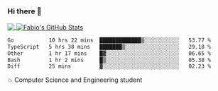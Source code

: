 ### Hi there 👋
<a href="https://github.com/fabiovincenzi/fabiovincenzi">
  <img align="center" src="https://github-readme-stats.vercel.app/api/top-langs/?username=fabiovincenzi&title_color=ffffff&text_color=c9cacc&icon_color=2bbc8a&bg_color=1d1f21&langs_count=3" />
</a>
<a href="https://github.com/fabiovincenzi/fabiovincenzi">
  <img align="center" src="https://github-readme-stats.vercel.app/api?username=fabiovincenzi&show_icons=true&line_height=27&count_private=true&title_color=ffffff&text_color=c9cacc&icon_color=2bbc8a&bg_color=1d1f21" alt="Fabio's GitHub Stats" />
</a>
<!--START_SECTION:waka-->

```txt
Go           10 hrs 22 mins  █████████████▒░░░░░░░░░░░   53.77 %
TypeScript   5 hrs 38 mins   ███████▒░░░░░░░░░░░░░░░░░   29.18 %
Other        1 hr 17 mins    █▓░░░░░░░░░░░░░░░░░░░░░░░   06.65 %
Bash         1 hr 2 mins     █▒░░░░░░░░░░░░░░░░░░░░░░░   05.38 %
Diff         25 mins         ▓░░░░░░░░░░░░░░░░░░░░░░░░   02.23 %
```

<!--END_SECTION:waka-->

:boom: Computer Science and Engineering student
